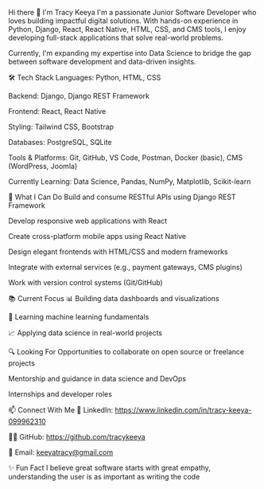 Hi there 👋 I'm Tracy Keeya I'm a passionate Junior Software Developer who loves building impactful digital solutions. With hands-on experience in Python, Django, React, React Native, HTML, CSS, and CMS tools, I enjoy developing full-stack applications that solve real-world problems.

Currently, I'm expanding my expertise into Data Science to bridge the gap between software development and data-driven insights.

🛠️ Tech Stack Languages: Python, HTML, CSS

Backend: Django, Django REST Framework

Frontend: React, React Native

Styling: Tailwind CSS, Bootstrap

Databases: PostgreSQL, SQLite

Tools & Platforms: Git, GitHub, VS Code, Postman, Docker (basic), CMS (WordPress, Joomla)

Currently Learning: Data Science, Pandas, NumPy, Matplotlib, Scikit-learn

💼 What I Can Do Build and consume RESTful APIs using Django REST Framework

Develop responsive web applications with React

Create cross-platform mobile apps using React Native

Design elegant frontends with HTML/CSS and modern frameworks

Integrate with external services (e.g., payment gateways, CMS plugins)

Work with version control systems (Git/GitHub)

📚 Current Focus 📊 Building data dashboards and visualizations

🧠 Learning machine learning fundamentals

📈 Applying data science in real-world projects

🔍 Looking For Opportunities to collaborate on open source or freelance projects

Mentorship and guidance in data science and DevOps

Internships and developer roles

📫 Connect With Me 💼 LinkedIn: https://www.linkedin.com/in/tracy-keeya-099962310

🧑‍💻 GitHub: https://github.com/tracykeeya

📧 Email: keeyatracy@gmail.com

✨ Fun Fact I believe great software starts with great empathy, understanding the user is as important as writing the code
